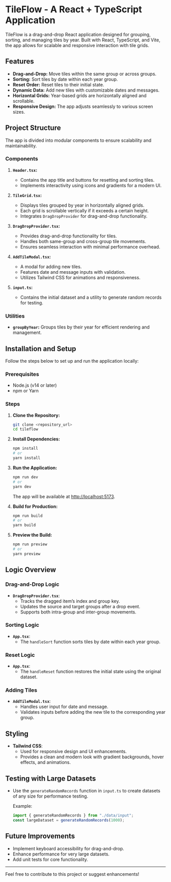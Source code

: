 # TileFlow - A React + TypeScript Application

TileFlow is a drag-and-drop React application designed for grouping, sorting, and managing tiles by year. Built with React, TypeScript, and Vite, the app allows for scalable and responsive interaction with tile grids.

## Features

- **Drag-and-Drop:** Move tiles within the same group or across groups.
- **Sorting:** Sort tiles by date within each year group.
- **Reset Order:** Reset tiles to their initial state.
- **Dynamic Data:** Add new tiles with customizable dates and messages.
- **Horizontal Grids:** Year-based grids are horizontally aligned and scrollable.
- **Responsive Design:** The app adjusts seamlessly to various screen sizes.

## Project Structure

The app is divided into modular components to ensure scalability and maintainability.

### Components

1. **`Header.tsx`:**
   - Contains the app title and buttons for resetting and sorting tiles.
   - Implements interactivity using icons and gradients for a modern UI.

2. **`TileGrid.tsx`:**
   - Displays tiles grouped by year in horizontally aligned grids.
   - Each grid is scrollable vertically if it exceeds a certain height.
   - Integrates `DragDropProvider` for drag-and-drop functionality.

3. **`DragDropProvider.tsx`:**
   - Provides drag-and-drop functionality for tiles.
   - Handles both same-group and cross-group tile movements.
   - Ensures seamless interaction with minimal performance overhead.

4. **`AddTileModal.tsx`:**
   - A modal for adding new tiles.
   - Features date and message inputs with validation.
   - Utilizes Tailwind CSS for animations and responsiveness.

5. **`input.ts`:**
   - Contains the initial dataset and a utility to generate random records for testing.

### Utilities

- **`groupByYear`:** Groups tiles by their year for efficient rendering and management.

## Installation and Setup

Follow the steps below to set up and run the application locally:

### Prerequisites

- Node.js (v14 or later)
- npm or Yarn

### Steps

1. **Clone the Repository:**
   ```bash
   git clone <repository_url>
   cd tileflow
   ```

2. **Install Dependencies:**
   ```bash
   npm install
   # or
   yarn install
   ```

3. **Run the Application:**
   ```bash
   npm run dev
   # or
   yarn dev
   ```

   The app will be available at [http://localhost:5173](http://localhost:5173).

4. **Build for Production:**
   ```bash
   npm run build
   # or
   yarn build
   ```

5. **Preview the Build:**
   ```bash
   npm run preview
   # or
   yarn preview
   ```

## Logic Overview

### Drag-and-Drop Logic

- **`DragDropProvider.tsx`**:
  - Tracks the dragged item’s index and group key.
  - Updates the source and target groups after a drop event.
  - Supports both intra-group and inter-group movements.

### Sorting Logic

- **`App.tsx`**:
  - The `handleSort` function sorts tiles by date within each year group.

### Reset Logic

- **`App.tsx`**:
  - The `handleReset` function restores the initial state using the original dataset.

### Adding Tiles

- **`AddTileModal.tsx`**:
  - Handles user input for date and message.
  - Validates inputs before adding the new tile to the corresponding year group.

## Styling

- **Tailwind CSS**:
  - Used for responsive design and UI enhancements.
  - Provides a clean and modern look with gradient backgrounds, hover effects, and animations.

## Testing with Large Datasets

- Use the `generateRandomRecords` function in `input.ts` to create datasets of any size for performance testing.

   Example:
   ```typescript
   import { generateRandomRecords } from "./data/input";
   const largeDataset = generateRandomRecords(1000);
   ```

## Future Improvements

- Implement keyboard accessibility for drag-and-drop.
- Enhance performance for very large datasets.
- Add unit tests for core functionality.

---

Feel free to contribute to this project or suggest enhancements!